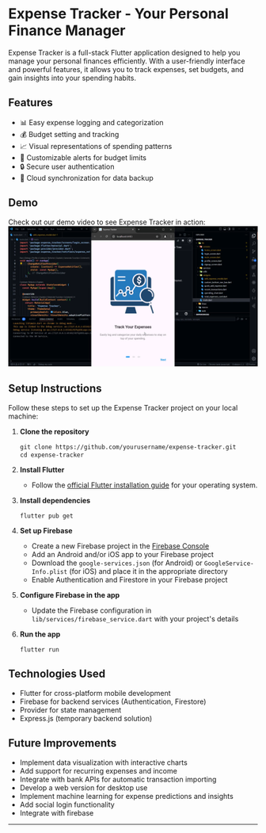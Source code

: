 # Expense Tracker - Your Personal Finance Manager

Expense Tracker is a full-stack Flutter application designed to help you manage your personal finances efficiently. With a user-friendly interface and powerful features, it allows you to track expenses, set budgets, and gain insights into your spending habits.

## Features

- 📊 Easy expense logging and categorization
- 💰 Budget setting and tracking
- 📈 Visual representations of spending patterns
- 🔔 Customizable alerts for budget limits
- 🔒 Secure user authentication
- 💾 Cloud synchronization for data backup

## Demo

Check out our demo video to see Expense Tracker in action:
    [![Watch the video](cover.png)](demo.mp4)

## Setup Instructions

Follow these steps to set up the Expense Tracker project on your local machine:

1. **Clone the repository**
   ```
   git clone https://github.com/yourusername/expense-tracker.git
   cd expense-tracker
   ```

2. **Install Flutter**
   - Follow the [official Flutter installation guide](https://flutter.dev/docs/get-started/install) for your operating system.

3. **Install dependencies**
   ```
   flutter pub get
   ```

4. **Set up Firebase**
   - Create a new Firebase project in the [Firebase Console](https://console.firebase.google.com/)
   - Add an Android and/or iOS app to your Firebase project
   - Download the `google-services.json` (for Android) or `GoogleService-Info.plist` (for iOS) and place it in the appropriate directory
   - Enable Authentication and Firestore in your Firebase project

5. **Configure Firebase in the app**
   - Update the Firebase configuration in `lib/services/firebase_service.dart` with your project's details

6. **Run the app**
   ```
   flutter run
   ```

## Technologies Used

- Flutter for cross-platform mobile development
- Firebase for backend services (Authentication, Firestore)
- Provider for state management
- Express.js (temporary backend solution)

## Future Improvements

- Implement data visualization with interactive charts
- Add support for recurring expenses and income
- Integrate with bank APIs for automatic transaction importing
- Develop a web version for desktop use
- Implement machine learning for expense predictions and insights
- Add social login functionality
- Integrate with firebase

---